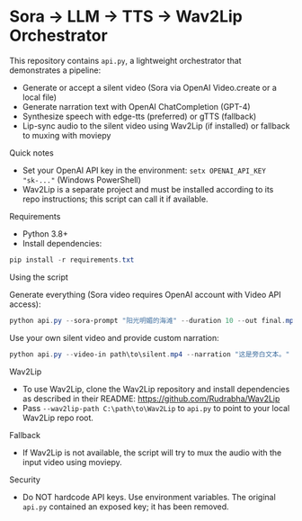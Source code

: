 # Sora -> LLM -> TTS -> Wav2Lip Orchestrator

This repository contains `api.py`, a lightweight orchestrator that demonstrates a pipeline:

- Generate or accept a silent video (Sora via OpenAI Video.create or a local file)
- Generate narration text with OpenAI ChatCompletion (GPT-4)
- Synthesize speech with edge-tts (preferred) or gTTS (fallback)
- Lip-sync audio to the silent video using Wav2Lip (if installed) or fallback to muxing with moviepy

Quick notes
- Set your OpenAI API key in the environment: `setx OPENAI_API_KEY "sk-..."` (Windows PowerShell)
- Wav2Lip is a separate project and must be installed according to its repo instructions; this script can call it if available.

Requirements
 - Python 3.8+
 - Install dependencies:

```powershell
pip install -r requirements.txt
```

Using the script

Generate everything (Sora video requires OpenAI account with Video API access):

```powershell
python api.py --sora-prompt "阳光明媚的海滩" --duration 10 --out final.mp4
```

Use your own silent video and provide custom narration:

```powershell
python api.py --video-in path\to\silent.mp4 --narration "这是旁白文本。" --out final.mp4
```

Wav2Lip
- To use Wav2Lip, clone the Wav2Lip repository and install dependencies as described in their README: https://github.com/Rudrabha/Wav2Lip
- Pass `--wav2lip-path C:\path\to\Wav2Lip` to `api.py` to point to your local Wav2Lip repo root.

Fallback
- If Wav2Lip is not available, the script will try to mux the audio with the input video using moviepy.

Security
- Do NOT hardcode API keys. Use environment variables. The original `api.py` contained an exposed key; it has been removed.
